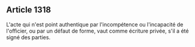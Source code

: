 Article 1318
----
L'acte qui n'est point authentique par l'incompétence ou l'incapacité de
l'officier, ou par un défaut de forme, vaut comme écriture privée, s'il a été
signé des parties.
